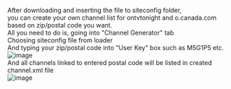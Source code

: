 After downloading and inserting the file to siteconfig folder,<br>
you can create your own channel list for ontvtonight and o.canada.com based on zip/postal code you want.<br>
All you need to do is, going into "Channel Generator" tab<br>
Choosing siteconfig file from loader<br>
And typing your zip/postal code into "User Key" box such as M5G1P5 etc.<br>
![image](https://user-images.githubusercontent.com/97025515/174945060-98b9261e-f3b9-4f8b-bdb4-71cbb2a4d03c.png)
<br>And all channels linked to entered postal code will be listed in created channel.xml file<br>
![image](https://user-images.githubusercontent.com/97025515/174944987-30d91523-c07d-4ebe-aa3f-06d2b3c12774.png)
